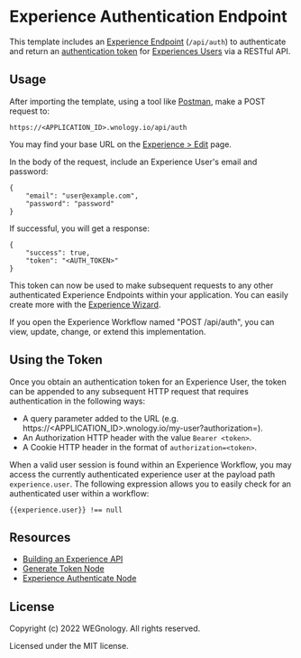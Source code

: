 # Experience Authentication Endpoint

This template includes an [Experience Endpoint](https://docs.app.wnology.io/experiences/endpoints/) (`/api/auth`) to authenticate and return an [authentication token](https://docs.app.wnology.io/experiences/endpoints/#passing-authorization-tokens) for [Experiences Users](https://docs.app.wnology.io/experiences/users/) via a RESTful API.

## Usage 

After importing the template, using a tool like [Postman](https://www.postman.com/), make a POST request to:

```
https://<APPLICATION_ID>.wnology.io/api/auth 
```

You may find your base URL on the [Experience > Edit](https://console.app.wnology.io/applications/recent/experience/versions/develop) page. 

In the body of the request, include an Experience User's email and password:

```
{
    "email": "user@example.com",
    "password": "password"
}
```

If successful, you will get a response:

```
{
    "success": true,
    "token": "<AUTH_TOKEN>"
}
```

This token can now be used to make subsequent requests to any other authenticated Experience Endpoints within your application. You can easily create more with the [Experience Wizard](https://console.app.wnology.io/applications/recent/experience/versions/develop).

If you open the Experience Workflow named  "POST /api/auth", you can view, update, change, or extend this implementation. 

## Using the Token

Once you obtain an authentication token for an Experience User, the token can be appended to any subsequent HTTP request that requires authentication in the following ways:

- A query parameter added to the URL (e.g. https://<APPLICATION_ID>.wnology.io/my-user?authorization=<token>).
- An Authorization HTTP header with the value `Bearer <token>`.
- A Cookie HTTP header in the format of `authorization=<token>`.

When a valid user session is found within an Experience Workflow, you may access the currently authenticated experience user at the payload path `experience.user`. The following expression allows you to easily check for an authenticated user within a workflow:

```
{{experience.user}} !== null
```

## Resources

- [Building an Experience API](https://docs.app.wnology.io/guides/building-an-experience-api/overview/)
- [Generate Token Node](https://docs.app.wnology.io/workflows/experience/generate-token/)
- [Experience Authenticate Node](https://docs.app.wnology.io/workflows/experience/authenticate/)


## License

Copyright (c) 2022 WEGnology. All rights reserved.

Licensed under the MIT license.